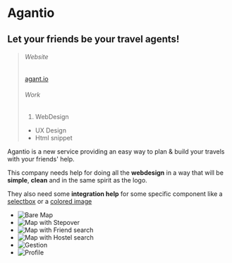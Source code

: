# Agantio

## Let your friends be your travel agents!

> ###### Website
> [agant.io](http://launch.agant.io)
> ###### Work
> 1. WebDesign
> - UX Design 
> - Html snippet

Agantio is a new service providing an easy way to plan & build your travels with your friends' help.

This company needs help for doing all the **webdesign** in a way that will be **simple**, **clean** and in the same spirit as the logo.

They also need some **integration help** for some specific component like a [selectbox](http://dabblet.com/gist/11043337) or a [colored image](http://dabblet.com/gist/11045609)

- ![Bare Map](media/images/agantio-carte-v12-a.jpg)
- ![Map with Stepover](media/images/agantio-carte-v12-c.jpg)
- ![Map with Friend search](media/images/agantio-carte-v12-e.jpg)
- ![Map with Hostel search](media/images/agantio-carte-v12-k.jpg)
- ![Gestion](media/images/agantio-gestion-v3-a.jpg)
- ![Profile](media/images/agantio-profile-v3-c.jpg)
